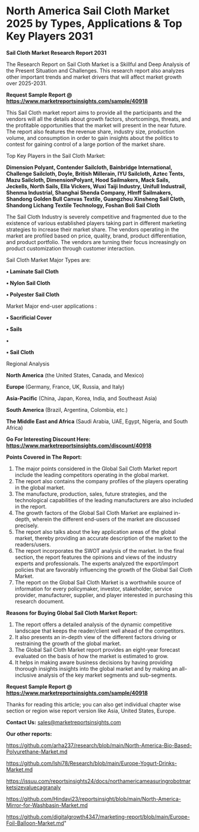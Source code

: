 # North America Sail Cloth Market 2025 by Types, Applications & Top Key Players 2031

<strong>Sail Cloth Market Research Report 2031</strong>

The Research Report on Sail Cloth Market is a Skillful and Deep Analysis of the Present Situation and Challenges. This research report also analyzes other important trends and market drivers that will affect market growth over 2025-2031.

<strong>Request Sample Report @ <a href=https://www.marketreportsinsights.com/sample/40918>https://www.marketreportsinsights.com/sample/40918</a></strong>

This Sail Cloth market report aims to provide all the participants and the vendors will all the details about growth factors, shortcomings, threats, and the profitable opportunities that the market will present in the near future. The report also features the revenue share, industry size, production volume, and consumption in order to gain insights about the politics to contest for gaining control of a large portion of the market share.

Top Key Players in the Sail Cloth Market:

<strong>Dimension Polyant, Contender Sailcloth, Bainbridge International, Challenge Sailcloth, Doyle, British Millerain, IYU Sailcloth, Aztec Tents, Mazu Sailcloth, DimensionPolyant, Hood Sailmakers, Mack Sails, Jeckells, North Sails, Ella Vickers, Wuxi Taiji Industry, Unifull Industrail, Shenma Industrial, Shanghai Shenda Company, Hlmff Sailmakers, Shandong Golden Bull Canvas Textile, Guangzhou Xinsheng Sail Cloth, Shandong Lichang Textile Technology, Foshan Boli Sail Cloth</strong>

The Sail Cloth Industry is severely competitive and fragmented due to the existence of various established players taking part in different marketing strategies to increase their market share. The vendors operating in the market are profiled based on price, quality, brand, product differentiation, and product portfolio. The vendors are turning their focus increasingly on product customization through customer interaction.

Sail Cloth Market Major Types are:

<strong>•  Laminate Sail Cloth

•  Nylon Sail Cloth

•  Polyester Sail Cloth</strong>

Market Major end-user applications :

<strong>•  Sacrificial Cover

•  Sails

•  

•  Sail Cloth</strong>

Regional Analysis

</u><strong><b>North America</b></strong> (the United States, Canada, and Mexico)

<strong><b>Europe </b></strong>(Germany, France, UK, Russia, and Italy)

<strong><b>Asia-Pacific</b></strong> (China, Japan, Korea, India, and Southeast Asia)

<strong><b>South America</b></strong> (Brazil, Argentina, Colombia, etc.)

<strong><b>The Middle East and Africa</b></strong> (Saudi Arabia, UAE, Egypt, Nigeria, and South Africa)

<strong>Go For Interesting Discount Here: <a href=https://www.marketreportsinsights.com/discount/40918>https://www.marketreportsinsights.com/discount/40918</a></strong>

<strong>Points Covered in The Report:</strong>
<ol>
  <li>The major points considered in the Global Sail Cloth Market report include the leading competitors operating in the global market.</li>
  <li>The report also contains the company profiles of the players operating in the global market.</li>
  <li>The manufacture, production, sales, future strategies, and the technological capabilities of the leading manufacturers are also included in the report.</li>
  <li>The growth factors of the Global Sail Cloth Market are explained in-depth, wherein the different end-users of the market are discussed precisely.</li>
  <li>The report also talks about the key application areas of the global market, thereby providing an accurate description of the market to the readers/users.</li>
  <li>The report incorporates the SWOT analysis of the market. In the final section, the report features the opinions and views of the industry experts and professionals. The experts analyzed the export/import policies that are favorably influencing the growth of the Global Sail Cloth Market.</li>
  <li>The report on the Global Sail Cloth Market is a worthwhile source of information for every policymaker, investor, stakeholder, service provider, manufacturer, supplier, and player interested in purchasing this research document.</li>
</ol>
<strong>Reasons for Buying Global Sail Cloth Market Report:</strong>

<ol>
  <li>The report offers a detailed analysis of the dynamic competitive landscape that keeps the reader/client well ahead of the competitors.</li>
  <li>It also presents an in-depth view of the different factors driving or restraining the growth of the global market.</li>
  <li>The Global Sail Cloth Market report provides an eight-year forecast evaluated on the basis of how the market is estimated to grow.</li>
  <li>It helps in making aware business decisions by having providing thorough insights insights into the global market and by making an all-inclusive analysis of the key market segments and sub-segments.</li>
</ol>
<strong>Request Sample Report @ <a href=https://www.marketreportsinsights.com/sample/40918>https://www.marketreportsinsights.com/sample/40918</a></strong>


Thanks for reading this article; you can also get individual chapter wise section or region wise report version like Asia, United States, Europe.

<strong>Contact Us:</strong>
sales@marketreportsinsights.com

<strong>Our other reports:</strong>

<a href=https://github.com/arha237/research/blob/main/North-America-Bio-Based-Polyurethane-Market.md>https://github.com/arha237/research/blob/main/North-America-Bio-Based-Polyurethane-Market.md</a>

<a href=https://github.com/Ishi78/Research/blob/main/Europe-Yogurt-Drinks-Market.md>https://github.com/Ishi78/Research/blob/main/Europe-Yogurt-Drinks-Market.md</a>

<a href=https://issuu.com/reportsinsights24/docs/northamericameasuringrobotmarketsizevaluecagranaly>https://issuu.com/reportsinsights24/docs/northamericameasuringrobotmarketsizevaluecagranaly</a>

<a href=https://github.com/Hindavi23/reportsinsight/blob/main/North-America-Mirror-for-Washbasin-Market.md>https://github.com/Hindavi23/reportsinsight/blob/main/North-America-Mirror-for-Washbasin-Market.md</a>

<a href=https://github.com/digitalgrowth4347/marketing-report/blob/main/Europe-Foil-Balloon-Market.md>https://github.com/digitalgrowth4347/marketing-report/blob/main/Europe-Foil-Balloon-Market.md</a>"
